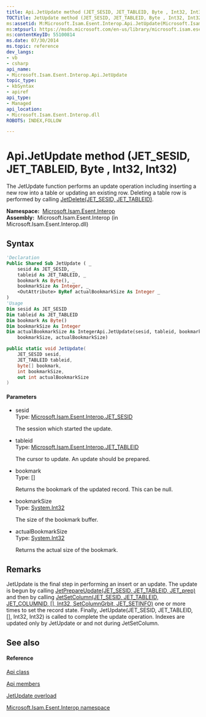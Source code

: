 ```yaml
---
title: Api.JetUpdate method (JET_SESID, JET_TABLEID, Byte , Int32, Int32)
TOCTitle: JetUpdate method (JET_SESID, JET_TABLEID, Byte , Int32, Int32)
ms:assetid: M:Microsoft.Isam.Esent.Interop.Api.JetUpdate(Microsoft.Isam.Esent.Interop.JET_SESID,Microsoft.Isam.Esent.Interop.JET_TABLEID,System.Byte[],System.Int32,System.Int32@)
ms:mtpsurl: https://msdn.microsoft.com/en-us/library/microsoft.isam.esent.interop.api.jetupdate(v=EXCHG.10)
ms:contentKeyID: 55100814
ms.date: 07/30/2014
ms.topic: reference
dev_langs:
- vb
- csharp
api_name: 
- Microsoft.Isam.Esent.Interop.Api.JetUpdate
topic_type: 
- kbSyntax
- apiref
api_type: 
- Managed
api_location: 
- Microsoft.Isam.Esent.Interop.dll
ROBOTS: INDEX,FOLLOW

---
```


# Api.JetUpdate method (JET_SESID, JET_TABLEID, Byte , Int32, Int32)

The JetUpdate function performs an update operation including inserting a new row into a table or updating an existing row. Deleting a table row is performed by calling [JetDelete(JET_SESID, JET_TABLEID)](dn292131\(v=exchg.10\).md).

**Namespace:**  [Microsoft.Isam.Esent.Interop](hh596136\(v=exchg.10\).md)  
**Assembly:**  Microsoft.Isam.Esent.Interop (in Microsoft.Isam.Esent.Interop.dll)

## Syntax

``` vb
'Declaration
Public Shared Sub JetUpdate ( _
    sesid As JET_SESID, _
    tableid As JET_TABLEID, _
    bookmark As Byte(), _
    bookmarkSize As Integer, _
    <OutAttribute> ByRef actualBookmarkSize As Integer _
)
'Usage
Dim sesid As JET_SESID
Dim tableid As JET_TABLEID
Dim bookmark As Byte()
Dim bookmarkSize As Integer
Dim actualBookmarkSize As IntegerApi.JetUpdate(sesid, tableid, bookmark, _
    bookmarkSize, actualBookmarkSize)
```

``` csharp
public static void JetUpdate(
    JET_SESID sesid,
    JET_TABLEID tableid,
    byte[] bookmark,
    int bookmarkSize,
    out int actualBookmarkSize
)
```

#### Parameters

  - sesid  
    Type: [Microsoft.Isam.Esent.Interop.JET_SESID](hh596745\(v=exchg.10\).md)  
    
    The session which started the update.

<!-- end list -->

  - tableid  
    Type: [Microsoft.Isam.Esent.Interop.JET_TABLEID](hh566310\(v=exchg.10\).md)  
    
    The cursor to update. An update should be prepared.

<!-- end list -->

  - bookmark  
    Type: \[\]  
    
    Returns the bookmark of the updated record. This can be null.

<!-- end list -->

  - bookmarkSize  
    Type: [System.Int32](https://docs.microsoft.com/dotnet/api/system.int32?redirectedfrom=MSDN)  
    
    The size of the bookmark buffer.

<!-- end list -->

  - actualBookmarkSize  
    Type: [System.Int32](https://docs.microsoft.com/dotnet/api/system.int32?redirectedfrom=MSDN)  
    
    Returns the actual size of the bookmark.

## Remarks

JetUpdate is the final step in performing an insert or an update. The update is begun by calling [JetPrepareUpdate(JET_SESID, JET_TABLEID, JET_prep)](dn332988\(v=exchg.10\).md) and then by calling [JetSetColumn(JET_SESID, JET_TABLEID, JET_COLUMNID, \[\], Int32, SetColumnGrbit, JET_SETINFO)](dn334009\(v=exchg.10\).md) one or more times to set the record state. Finally, JetUpdate(JET_SESID, JET_TABLEID, \[\], Int32, Int32) is called to complete the update operation. Indexes are updated only by JetUpdate or and not during JetSetColumn.

## See also

#### Reference

[Api class](dn292211\(v=exchg.10\).md)

[Api members](dn292213\(v=exchg.10\).md)

[JetUpdate overload](dn334021\(v=exchg.10\).md)

[Microsoft.Isam.Esent.Interop namespace](hh596136\(v=exchg.10\).md)

